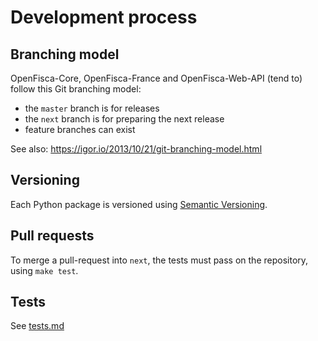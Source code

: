# Development process

## Branching model

OpenFisca-Core, OpenFisca-France and OpenFisca-Web-API (tend to) follow this Git branching model:

* the `master` branch is for releases
* the `next` branch is for preparing the next release
* feature branches can exist

See also: https://igor.io/2013/10/21/git-branching-model.html

## Versioning

Each Python package is versioned using [Semantic Versioning](http://semver.org/).

## Pull requests

To merge a pull-request into `next`, the tests must pass on the repository, using `make test`.

## Tests

See [tests.md](tests.md)
